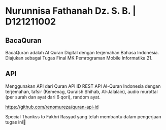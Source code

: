 # Nurunnisa Fathanah Dz. S. B. | D121211002

## BacaQuran 
BacaQuran adalah Al Quran Digital dengan terjemahan Bahasa Indonesia.
Diajukan sebagai Tugas Final MK Pemrograman Mobile Informatika 21.

## API
Menggunakan API dari Quran API ID
REST API Al-Quran Indonesia dengan terjemahan, tafsir (Kemenag, Quraish Shihab, Al-Jalalain), audio murottal (per surah dan ayat dari 6 qori), random ayat.

https://github.com/renomureza/quran-api-id


Special Thankss to Fakhri Rasyad yang telah membantu dalam pengerjaan tugas ini🙏
